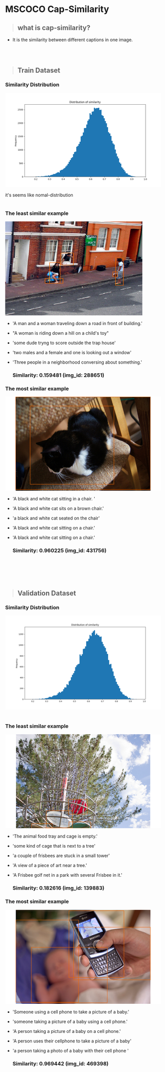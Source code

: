 # **MSCOCO Cap-Similarity**

> ## **what is cap-similarity?**
* It is the similarity between different captions in one image.

</br>
</br>

>## **Train Dataset**
### **Similarity Distribution**  
<img src='train_sim_dist.png' width = 500 height = 300 >  

it's seems like nomal-distribution
</br>
</br>


### **The least similar example**  
<img src='288.png' width = 440 height = 300 >

* 'A man and a woman traveling down a road in front of building.'
* "A woman is riding down a hill on a child's toy"
* 'some dude tryng to score outside the trap house'
* 'two males and a female and one is looking out a window'
* 'Three people in a neighborhood conversing about something.'

    ### **Similarity:  0.159481** (img_id: 288651)  


### **The most similar example** 
<img src='431.png' width = 500 height = 300 >

* 'A black and white cat sitting in a chair. '
* 'A black and white cat sits on a brown chair.' 
* 'a black and white cat seated on the chair' 
* 'A black and white cat sitting on a chair.'
* 'A black and white cat sitting on a chair.'

    ### **Similarity:  0.960225** (img_id: 431756)
</br>
</br>
</br>
</br>
  
  
> ## **Validation Dataset**
### **Similarity Distribution** 
<img src='val_sim_dist.png' width = 500 height = 300 >
</br>
</br>

### **The least similar example**  
<img src='139.png' width = 500 height = 300 >

* 'The animal food tray and cage is empty.'
* 'some kind of cage that is next to a tree' 
* 'a couple of frisbees are stuck in a small tower' 
* 'A view of a piece of art near a tree.'
* 'A Frisbee golf net in a park with several Frisbee in it.'

    ### **Similarity: 0.182616** (img_id: 139883)

### **The most similar example**  
<img src='469.png' width = 500 height = 300 >

* 'Someone using a cell phone to take a picture of a baby.'    
* 'someone taking a picture of a baby using a cell phone.'   
* 'A person taking a picture of a baby on a cell phone.'  
* 'A person uses their cellphone to take a picture of a baby'   
* 'a person taking a photo of a baby with their cell phone '

    ### **Similarity: 0.969442** (img_id: 469398)

